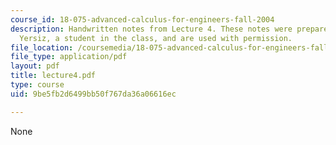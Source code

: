 ```yaml
---
course_id: 18-075-advanced-calculus-for-engineers-fall-2004
description: Handwritten notes from Lecture 4. These notes were prepared by Melike
  Yersiz, a student in the class, and are used with permission.
file_location: /coursemedia/18-075-advanced-calculus-for-engineers-fall-2004/9be5fb2d6499bb50f767da36a06616ec_lecture4.pdf
file_type: application/pdf
layout: pdf
title: lecture4.pdf
type: course
uid: 9be5fb2d6499bb50f767da36a06616ec

---
```

None